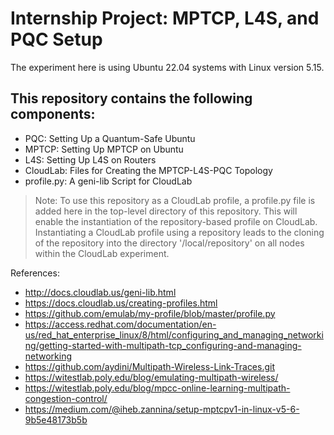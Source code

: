 # Internship Project: MPTCP, L4S, and PQC Setup
The experiment here is using Ubuntu 22.04 systems with Linux version 5.15.

## This repository contains the following components:
- PQC: Setting Up a Quantum-Safe Ubuntu
- MPTCP: Setting Up MPTCP on Ubuntu
- L4S: Setting Up L4S on Routers
- CloudLab: Files for Creating the MPTCP-L4S-PQC Topology
- profile.py: A geni-lib Script for CloudLab

> Note: To use this repository as a CloudLab profile, a profile.py file is added here in the top-level directory of this repository. This will enable the instantiation of the repository-based profile on CloudLab.
> Instantiating a CloudLab profile using a repository leads to the cloning of the repository into the directory '/local/repository' on all nodes within the CloudLab experiment.












References:
- http://docs.cloudlab.us/geni-lib.html
- https://docs.cloudlab.us/creating-profiles.html
- https://github.com/emulab/my-profile/blob/master/profile.py
- https://access.redhat.com/documentation/en-us/red_hat_enterprise_linux/8/html/configuring_and_managing_networking/getting-started-with-multipath-tcp_configuring-and-managing-networking
- https://github.com/aydini/Multipath-Wireless-Link-Traces.git
- https://witestlab.poly.edu/blog/emulating-multipath-wireless/
- https://witestlab.poly.edu/blog/mpcc-online-learning-multipath-congestion-control/
- https://medium.com/@iheb.zannina/setup-mptcpv1-in-linux-v5-6-9b5e48173b5b
